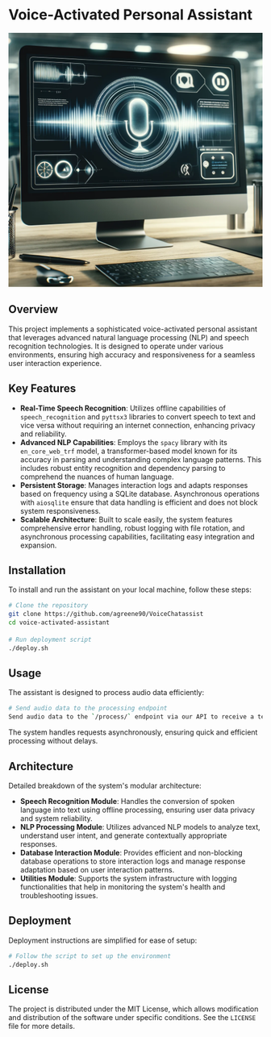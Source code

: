 # Voice-Activated Personal Assistant

![Voice-Activated Personal Assistant](chatv2.png)

## Overview
This project implements a sophisticated voice-activated personal assistant that leverages advanced natural language processing (NLP) and speech recognition technologies. It is designed to operate under various environments, ensuring high accuracy and responsiveness for a seamless user interaction experience.

## Key Features
- **Real-Time Speech Recognition**: Utilizes offline capabilities of `speech_recognition` and `pyttsx3` libraries to convert speech to text and vice versa without requiring an internet connection, enhancing privacy and reliability.
- **Advanced NLP Capabilities**: Employs the `spacy` library with its `en_core_web_trf` model, a transformer-based model known for its accuracy in parsing and understanding complex language patterns. This includes robust entity recognition and dependency parsing to comprehend the nuances of human language.
- **Persistent Storage**: Manages interaction logs and adapts responses based on frequency using a SQLite database. Asynchronous operations with `aiosqlite` ensure that data handling is efficient and does not block system responsiveness.
- **Scalable Architecture**: Built to scale easily, the system features comprehensive error handling, robust logging with file rotation, and asynchronous processing capabilities, facilitating easy integration and expansion.

## Installation
To install and run the assistant on your local machine, follow these steps:
```bash
# Clone the repository
git clone https://github.com/agreene90/VoiceChatassist
cd voice-activated-assistant

# Run deployment script
./deploy.sh
```

## Usage
The assistant is designed to process audio data efficiently:
```bash
# Send audio data to the processing endpoint
Send audio data to the `/process/` endpoint via our API to receive a textual response based on the recognized speech and analyzed text.
```
The system handles requests asynchronously, ensuring quick and efficient processing without delays.

## Architecture
Detailed breakdown of the system's modular architecture:
- **Speech Recognition Module**: Handles the conversion of spoken language into text using offline processing, ensuring user data privacy and system reliability.
- **NLP Processing Module**: Utilizes advanced NLP models to analyze text, understand user intent, and generate contextually appropriate responses.
- **Database Interaction Module**: Provides efficient and non-blocking database operations to store interaction logs and manage response adaptation based on user interaction patterns.
- **Utilities Module**: Supports the system infrastructure with logging functionalities that help in monitoring the system's health and troubleshooting issues.

## Deployment
Deployment instructions are simplified for ease of setup:
```bash
# Follow the script to set up the environment
./deploy.sh
```

## License
The project is distributed under the MIT License, which allows modification and distribution of the software under specific conditions. See the `LICENSE` file for more details.
